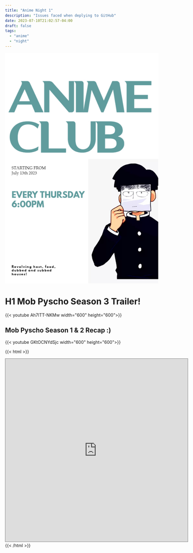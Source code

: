 ```yaml
---
title: "Anime Night 1"
description: "Issues faced when deplying to GitHub"
date: 2023-07-10T21:02:57-04:00
draft: false
tags:
  - "anime"
  - "night"
---
```


![Anime Night](/anime_club.jpg)

# H1 Mob Pyscho Season 3 Trailer!
{{< youtube Ah7lTT-NKMw width="600" height="600">}}

## Mob Pyscho Season 1 & 2 Recap :\)
{{< youtube GKtOCNYdSjc width="600" height="600">}}

{{< html >}}
<iframe src="https://calendar.google.com/calendar/embed?height=600&wkst=1&bgcolor=%23ffffff&ctz=America%2FCancun&mode=AGENDA&showTitle=0&showPrint=0&showTabs=1&showCalendars=0&src=Y2xvdWRzZWVraW5naW5mb0BnbWFpbC5jb20&color=%23039BE5" style="border:solid 1px #777" width="600" height="600" frameborder="0" scrolling="no"></iframe>
{{< /html >}}
